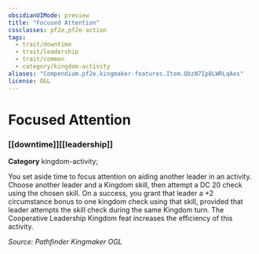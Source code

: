 ```yaml
---
obsidianUIMode: preview
title: "Focused Attention"
cssclasses: pf2e,pf2e-action
tags:
  - trait/downtime
  - trait/leadership
  - trait/common
  - category/kingdom-activity
aliases: "Compendium.pf2e.kingmaker-features.Item.QbzN7Ip8LWRLqAes"
license: OGL
---
```

# Focused Attention

### [[downtime]][[leadership]]

**Category** kingdom-activity; 




You set aside time to focus attention on aiding another leader in an activity. Choose another leader and a Kingdom skill, then attempt a DC 20 check using the chosen skill. On a success, you grant that leader a +2 circumstance bonus to one kingdom check using that skill, provided that leader attempts the skill check during the same Kingdom turn. The Cooperative Leadership Kingdom feat increases the efficiency of this activity.

*Source: Pathfinder Kingmaker*
*OGL*